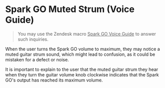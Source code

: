 # Spark GO Muted Strum (Voice Guide)
> You may use the Zendesk macro <u>Spark GO Voice Guide</u> to answer such inquiries. 

When the user turns the Spark GO volume to maximum, they may notice a muted guitar strum sound, which might lead to confusion, as it could be mistaken for a defect or noise. 

It is important to explain to the user that the muted guitar strum they hear when they turn the guitar volume knob clockwise indicates that the Spark GO's output has reached its maximum volume.